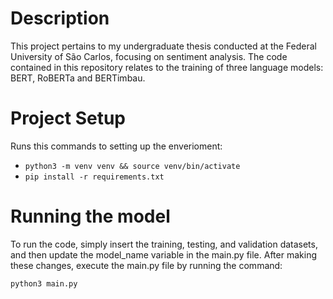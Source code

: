 # Description
This project pertains to my undergraduate thesis conducted at the Federal University of São Carlos, focusing on sentiment analysis. The code contained in this repository relates to the training of three language models: BERT, RoBERTa and BERTimbau.


# Project Setup
Runs this  commands to setting up the enverioment:

- `python3 -m venv venv && source venv/bin/activate`
- `pip install -r requirements.txt`

# Running the model
To run the code, simply insert the training, testing, and validation datasets, and then update the model_name variable in the main.py file. After making these changes, execute the main.py file by running the command: 

```bash
python3 main.py
``````
